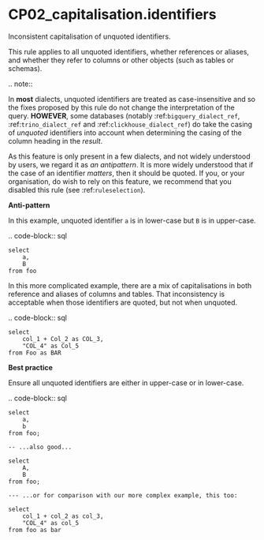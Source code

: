 # CP02_capitalisation.identifiers

Inconsistent capitalisation of unquoted identifiers.

This rule applies to all unquoted identifiers, whether references
or aliases, and whether they refer to columns or other objects (such
as tables or schemas).

.. note::

   In **most** dialects, unquoted identifiers are treated as case-insensitive
   and so the fixes proposed by this rule do not change the interpretation
   of the query. **HOWEVER**, some databases (notably :ref:`bigquery_dialect_ref`,
   :ref:`trino_dialect_ref` and :ref:`clickhouse_dialect_ref`) do take the casing
   of *unquoted* identifiers into account when determining the casing of the column
   heading in the *result*.

   As this feature is only present in a few dialects, and not widely understood
   by users, we regard it as *an antipattern*. It is more widely understood that
   if the case of an identifier *matters*, then it should be quoted. If you, or
   your organisation, do wish to rely on this feature, we recommend that you
   disabled this rule (see :ref:`ruleselection`).

**Anti-pattern**

In this example, unquoted identifier ``a`` is in lower-case but
``B`` is in upper-case.

.. code-block:: sql

    select
        a,
        B
    from foo

In this more complicated example, there are a mix of capitalisations
in both reference and aliases of columns and tables. That inconsistency
is acceptable when those identifiers are quoted, but not when unquoted.

.. code-block:: sql

    select
        col_1 + Col_2 as COL_3,
        "COL_4" as Col_5
    from Foo as BAR

**Best practice**

Ensure all unquoted identifiers are either in upper-case or in lower-case.

.. code-block:: sql

    select
        a,
        b
    from foo;

    -- ...also good...

    select
        A,
        B
    from foo;

    --- ...or for comparison with our more complex example, this too:

    select
        col_1 + col_2 as col_3,
        "COL_4" as col_5
    from foo as bar
